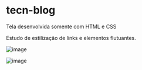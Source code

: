 # tecn-blog
Tela desenvolvida somente com HTML e CSS 


Estudo de estilização de links e elementos flutuantes.

![image](https://user-images.githubusercontent.com/113397367/204400946-f8558f49-92ed-40b7-84cf-0b1729bc7d83.png)

![image](https://user-images.githubusercontent.com/113397367/204401098-9e3f3702-694b-495a-83ee-c5230857e938.png)
